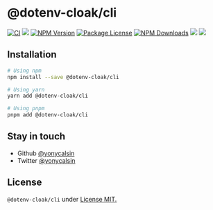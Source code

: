 # @dotenv-cloak/cli

[![CI](https://github.com/yonycalsin/dotenv-cloak/actions/workflows/integration.yml/badge.svg)](https://github.com/yonycalsin/dotenv-cloak/actions/workflows/integration.yml)
<a href="https://github.com/yonycalsin/dotenv-cloak">
<img src="https://img.shields.io/spiget/stars/1000?color=brightgreen&label=Star&logo=github" /></a>
<a href="https://www.npmjs.com/@dotenv-cloak/cli" target="_blank">
<img src="https://img.shields.io/npm/v/@dotenv-cloak/cli" alt="NPM Version" /></a>
<a href="https://www.npmjs.com/@dotenv-cloak/cli" target="_blank">
<img src="https://img.shields.io/npm/l/@dotenv-cloak/cli" alt="Package License" /></a>
<a href="https://www.npmjs.com/@dotenv-cloak/cli" target="_blank">
<img src="https://img.shields.io/npm/dm/@dotenv-cloak/cli" alt="NPM Downloads" /></a>
<a href="https://github.com/yonycalsin"><img src="https://img.shields.io/badge/Author-Yony%20Calsin-blueviolet?style=flat-square&logo=appveyor" /></a>
<a href="https://twitter.com/yonycalsin" target="_blank">
<img src="https://img.shields.io/twitter/follow/yonycalsin.svg?style=social&label=Follow"></a>

## Installation

```bash
# Using npm
npm install --save @dotenv-cloak/cli

# Using yarn
yarn add @dotenv-cloak/cli

# Using pnpm
pnpm add @dotenv-cloak/cli
```

## Stay in touch

- Github [@yonycalsin](https://github.com/yonycalsin)
- Twitter [@yonycalsin](https://twitter.com/yonycalsin)

## License

`@dotenv-cloak/cli` under [License MIT.](LICENSE)
